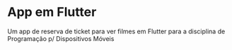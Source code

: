 # App em Flutter

Um  app de reserva de ticket para ver filmes em Flutter para a disciplina de Programação p/ Dispositivos Móveis
